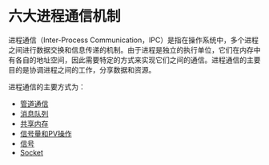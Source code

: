 # 六大进程通信机制
进程通信（Inter-Process Communication，IPC）是指在操作系统中，多个进程之间进行数据交换和信息传递的机制。由于进程是独立的执行单位，它们在内存中有各自的地址空间，因此需要特定的方式来实现它们之间的通信。进程通信的主要目的是协调进程之间的工作，分享数据和资源。

进程通信的主要方式为：
- [管道通信](pipe/pipe.md)
- [消息队列]()
- [共享内存]()
- [信号量和PV操作]()
- [信号]()
- [Socket]()


